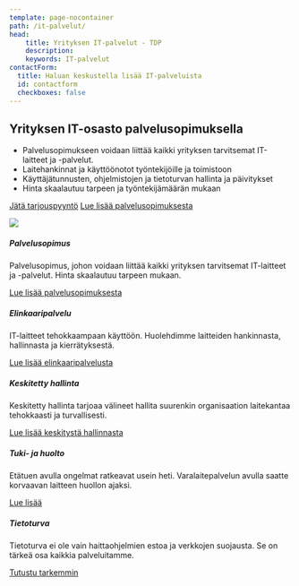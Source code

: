 ```yaml
---
template: page-nocontainer
path: /it-palvelut/
head:
    title: Yrityksen IT-palvelut - TDP
    description: 
    keywords: IT-palvelut
contactForm:
  title: Haluan keskustella lisää IT-palveluista
  id: contactform
  checkboxes: false
---
```



<div class="container-fluid pt-5 pb-3 tdp-grad" >
<div class="container-xl"  >
<div class="row">
<div class="col-md-6 list-square-checkmark">

## Yrityksen IT-osasto palvelusopimuksella 

* Palvelusopimukseen voidaan liittää kaikki yrityksen tarvitsemat IT-laitteet ja -palvelut. 
* Laitehankinnat ja käyttöönotot työntekijöille ja toimistoon
* Käyttäjätunnusten, ohjelmistojen ja tietoturvan hallinta ja päivitykset 
* Hinta skaalautuu tarpeen ja työntekijämäärän mukaan

<a class="btn btn-primary btn-xs-block" href="#contactform">Jätä tarjouspyyntö</a>
<a class="btn btn-secondary btn-xs-block" href="<%- linkTo('/it-palvelut/palvelusopimus') %>">Lue lisää palvelusopimuksesta</a>

</div>
<div class="col-md-6 d-none d-md-block text-center">
<img class="img-fluid"  src="<%- assetSrc('img/tdp-van.png') %>" />
<!---
<img class="img-fluid rounded-circle border border-light"  src="<%- assetSrc('img/van-bg.jpg') %>" />
--->

</div>
</div>
</div>
</div>

<div class="container-xl pt-3 pb-5">
<div class="row">
  <div class="col-sm-6 col-md-4 mt-3">
    <div class="card w-100">
      <div class="card-body">
        <h5 class="card-title">Palvelusopimus</h5>
        <p class="card-text">Palvelusopimus, johon voidaan liittää kaikki yrityksen tarvitsemat IT-laitteet ja -palvelut. Hinta skaalautuu tarpeen mukaan.</p>
        <a href="<%- linkTo('/it-palvelut/palvelusopimus') %>" class="card-link">Lue lisää palvelusopimuksesta</a>
      </div>
    </div>
  </div>
  <div class="col-sm-6 col-md-4 mt-3">
    <div class="card">
      <div class="card-body">
        <h5 class="card-title">Elinkaaripalvelu</h5>
        <p class="card-text">IT-laitteet tehokkaampaan käyttöön. Huolehdimme laitteiden hankinnasta, hallinnasta ja kierrätyksestä.</p>
        <a href="<%- linkTo('/it-palvelut/elinkaaripalvelu') %>" class="card-link">Lue lisää elinkaaripalvelusta</a>
      </div>
    </div>
  </div>
  <div class="col-sm-6 col-md-4 mt-3">
    <div class="card">
      <div class="card-body">
        <h5 class="card-title">Keskitetty hallinta</h5>
        <p class="card-text">Keskitetty hallinta tarjoaa välineet hallita suurenkin organisaation laitekantaa tehokkaasti ja turvallisesti.</p>
        <a href="<%- linkTo('/it-palvelut/keskitetty-hallinta') %>" class="card-link">Lue lisää keskitystä hallinnasta</a>
      </div>
    </div>
  </div>
  <div class="col-sm-6 col-md-4 mt-3">
    <div class="card">
      <div class="card-body">
        <h5 class="card-title">Tuki- ja huolto</h5>
        <p class="card-text">Etätuen avulla ongelmat ratkeavat usein heti. Varalaitepalvelun avulla saatte korvaavan laitteen huollon ajaksi.</p>
        <a href="<%- linkTo('/it-palvelut/tuki-ja-huolto') %>" class="card-link">Lue lisää</a>
      </div>
    </div>
  </div>
  <div class="col-sm-6 col-md-4 mt-3">
    <div class="card">
      <div class="card-body">
        <h5 class="card-title">Tietoturva</h5>
        <p class="card-text">Tietoturva ei ole vain haittaohjelmien estoa ja verkkojen suojausta. Se on tärkeä osa kaikkia palveluitamme. </p>
        <a href="<%- linkTo('/it-palvelut/tietoturva') %>" class="card-link">Tutustu tarkemmin</a>
      </div>
    </div>
  </div>
</div>
</div>

